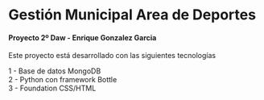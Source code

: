 Gestión Municipal Area de Deportes
==================================

<h4>Proyecto 2º Daw - Enrique Gonzalez Garcia</h4>

Este proyecto está desarrollado con las siguientes tecnologías

1 - Base de datos MongoDB <br>
2 - Python con framework Bottle <br>
3 - Foundation CSS/HTML
